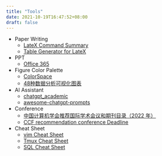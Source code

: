 ```yaml
---
title: "Tools"
date: 2021-10-19T16:47:52+08:00
draft: false 
---
```

- Paper Writing
    - [LateX Command Summary](/LateXCommandSummary.pdf)
    - [Table Generator for LateX](https://www.tablesgenerator.com/#)
- PPT
    - [Office 365](https://www.coolhub.top/archives/14) 
- Figure Color Palette 
    - [ColorSpace](https://mycolor.space/)
    - [48种数据分析可视化图表](https://blog.csdn.net/fuhanghang/article/details/128016831)
- AI Assistant
    - [chatgpt_academic](https://github.com/binary-husky/chatgpt_academic)
    - [awesome-chatgpt-prompts](https://github.com/f/awesome-chatgpt-prompts)
- Conference
    - [中国计算机学会推荐国际学术会议和期刊目录（2022 年）](/ccf.pdf)
    - [CCF recommendation conference Deadline](https://ccfddl.github.io/)
- Cheat Sheet
    - [vim Cheat Sheet](/CheetSheet/vim.pdf)
    - [Tmux Cheat Sheet](/CheetSheet/Tmux.pdf)
    - [SQL Cheat Sheet](/CheetSheet/SQL.pdf)
